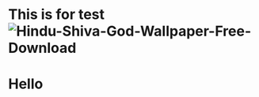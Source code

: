 # This is for test![Hindu-Shiva-God-Wallpaper-Free-Download](https://user-images.githubusercontent.com/104766905/169221999-d41fcc89-7b39-40fe-90e3-05af9f55e78a.jpg)
# Hello

